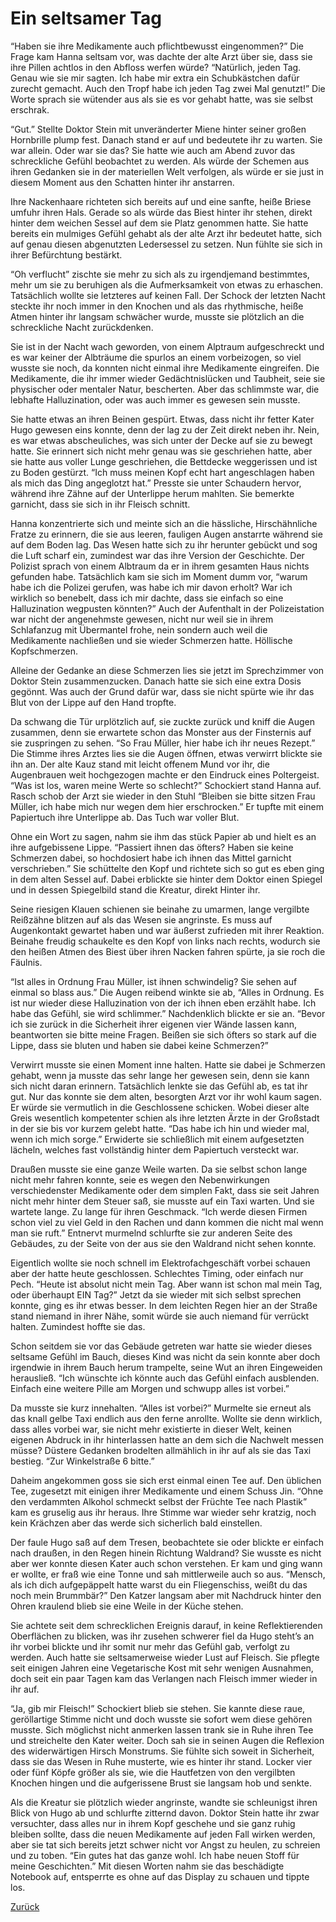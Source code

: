 # Ein seltsamer Tag

“Haben sie ihre Medikamente auch pflichtbewusst eingenommen?” Die Frage kam Hanna seltsam vor, was dachte der alte Arzt über sie, dass sie ihre Pillen achtlos in den Abfloss werfen würde? “Natürlich, jeden Tag. Genau wie sie mir sagten. Ich habe mir extra ein Schubkästchen dafür zurecht gemacht. Auch den Tropf habe ich jeden Tag zwei Mal genutzt!” Die Worte sprach sie wütender aus als sie es vor gehabt hatte, was sie selbst erschrak.

“Gut.” Stellte Doktor Stein mit unveränderter Miene hinter seiner großen Hornbrille plump fest. Danach stand er auf und bedeutete ihr zu warten. Sie war allein. Oder war sie das? Sie hatte wie auch am Abend zuvor das schreckliche Gefühl beobachtet zu werden. Als würde der Schemen aus ihren Gedanken sie in der materiellen Welt verfolgen, als würde er sie just in diesem Moment aus den Schatten hinter ihr anstarren.

Ihre Nackenhaare richteten sich bereits auf und eine sanfte, heiße Briese umfuhr ihren Hals. Gerade so als würde das Biest hinter ihr stehen, direkt hinter dem weichen Sessel auf dem sie Platz genommen hatte. Sie hatte bereits ein mulmiges Gefühl gehabt als der alte Arzt ihr bedeutet hatte, sich auf genau diesen abgenutzten Ledersessel zu setzen. Nun fühlte sie sich in ihrer Befürchtung bestärkt.

“Oh verflucht” zischte sie mehr zu sich als zu irgendjemand bestimmtes, mehr um sie zu beruhigen als die Aufmerksamkeit von etwas zu erhaschen. Tatsächlich wollte sie letzteres auf keinen Fall. Der Schock der letzten Nacht steckte ihr noch immer in den Knochen und als das rhythmische, heiße Atmen hinter ihr langsam schwächer wurde, musste sie plötzlich an die schreckliche Nacht zurückdenken.

Sie ist in der Nacht wach geworden, von einem Alptraum aufgeschreckt und es war keiner der Albträume die spurlos an einem vorbeizogen, so viel wusste sie noch, da konnten nicht einmal ihre Medikamente eingreifen. Die Medikamente, die ihr immer wieder Gedächtnislücken und Taubheit, seie sie physischer oder mentaler Natur, bescherten. Aber das schlimmste war, die lebhafte Halluzination, oder was auch immer es gewesen sein musste.

Sie hatte etwas an ihren Beinen gespürt. Etwas, dass nicht ihr fetter Kater Hugo gewesen eins konnte, denn der lag zu der Zeit direkt neben ihr. Nein, es war etwas abscheuliches, was sich unter der Decke auf sie zu bewegt hatte. Sie erinnert sich nicht mehr genau was sie geschriehen hatte, aber sie hatte aus voller Lunge geschriehen, die Bettdecke weggerissen und ist zu Boden gestürzt. “Ich muss meinen Kopf echt hart angeschlagen haben als mich das Ding angeglotzt hat.” Presste sie unter Schaudern hervor, während ihre Zähne auf der Unterlippe herum mahlten. Sie bemerkte garnicht, dass sie sich in ihr Fleisch schnitt.

Hanna konzentrierte sich und meinte sich an die hässliche, Hirschähnliche Fratze zu erinnern, die sie aus leeren, fauligen Augen anstarrte während sie auf dem Boden lag. Das Wesen hatte sich zu ihr herunter gebückt und sog die Luft scharf ein, zumindest war das ihre Version der Geschichte. Der Polizist sprach von einem Albtraum da er in ihrem gesamten Haus nichts gefunden habe. Tatsächlich kam sie sich im Moment dumm vor, “warum habe ich die Polizei gerufen, was habe ich mir davon erholt? War ich wirklich so benebelt, dass ich mir dachte, dass sie einfach so eine Halluzination wegpusten könnten?” Auch der Aufenthalt in der Polizeistation war nicht der angenehmste gewesen, nicht nur weil sie in ihrem Schlafanzug mit Übermantel frohe, nein sondern auch weil die Medikamente nachließen und sie wieder Schmerzen hatte. Höllische Kopfschmerzen.

Alleine der Gedanke an diese Schmerzen lies sie jetzt im Sprechzimmer von Doktor Stein zusammenzucken. Danach hatte sie sich eine extra Dosis gegönnt. Was auch der Grund dafür war, dass sie nicht spürte wie ihr das Blut von der Lippe auf den Hand tropfte.

Da schwang die Tür urplötzlich auf, sie zuckte zurück und kniff die Augen zusammen, denn sie erwartete schon das Monster aus der Finsternis auf sie zuspringen zu sehen. “So Frau Müller, hier habe ich ihr neues Rezept.” Die Stimme ihres Arztes lies sie die Augen öffnen, etwas verwirrt blickte sie ihn an. Der alte Kauz stand mit leicht offenem Mund vor ihr, die Augenbrauen weit hochgezogen machte er den Eindruck eines Poltergeist. “Was ist los, waren meine Werte so schlecht?” Schockiert stand Hanna auf. Rasch schob der Arzt sie wieder in den Stuhl “Bleiben sie bitte sitzen Frau Müller, ich habe mich nur wegen dem hier erschrocken.” Er tupfte mit einem Papiertuch ihre Unterlippe ab. Das Tuch war voller Blut.

Ohne ein Wort zu sagen, nahm sie ihm das stück Papier ab und hielt es an ihre aufgebissene Lippe. “Passiert ihnen das öfters? Haben sie keine Schmerzen dabei, so hochdosiert habe ich ihnen das Mittel garnicht verschrieben.” Sie schüttelte den Kopf und richtete sich so gut es eben ging in dem alten Sessel auf. Dabei erblickte sie hinter dem Doktor einen Spiegel und in dessen Spiegelbild stand die Kreatur, direkt Hinter ihr.

Seine riesigen Klauen schienen sie beinahe zu umarmen, lange vergilbte Reißzähne blitzen auf als das Wesen sie angrinste. Es muss auf Augenkontakt gewartet haben und war äußerst zufrieden mit ihrer Reaktion. Beinahe freudig schaukelte es den Kopf von links nach rechts, wodurch sie den heißen Atmen des Biest über ihren Nacken fahren spürte, ja sie roch die Fäulnis.

“Ist alles in Ordnung Frau Müller, ist ihnen schwindelig? Sie sehen auf einmal so blass aus.” Die Augen reibend winkte sie ab, “Alles in Ordnung. Es ist nur wieder diese Halluzination von der ich ihnen eben erzählt habe. Ich habe das Gefühl, sie wird schlimmer.” Nachdenklich blickte er sie an. “Bevor ich sie zurück in die Sicherheit ihrer eigenen vier Wände lassen kann, beantworten sie bitte meine Fragen. Beißen sie sich öfters so stark auf die Lippe, dass sie bluten und haben sie dabei keine Schmerzen?”

Verwirrt musste sie einen Moment inne halten. Hatte sie dabei je Schmerzen gehabt, wenn ja musste das sehr lange her gewesen sein, denn sie kann sich nicht daran erinnern. Tatsächlich lenkte sie das Gefühl ab, es tat ihr gut. Nur das konnte sie dem alten, besorgten Arzt vor ihr wohl kaum sagen. Er würde sie vermutlich in die Geschlossene schicken. Wobei dieser alte Greis wesentlich kompetenter schien als ihre letzten Ärzte in der Großstadt  in der sie bis vor kurzem gelebt hatte. “Das habe ich hin und wieder mal, wenn ich mich sorge.” Erwiderte sie schließlich mit einem aufgesetzten lächeln, welches fast vollständig hinter dem Papiertuch versteckt war.

Draußen musste sie eine ganze Weile warten. Da sie selbst schon lange nicht mehr fahren konnte, seie es wegen den Nebenwirkungen verschiedenster Medikamente oder dem simplen Fakt, dass sie seit Jahren nicht mehr hinter dem Steuer saß, sie musste auf ein Taxi warten. Und sie wartete lange. Zu lange für ihren Geschmack. “Ich werde diesen Firmen schon viel zu viel Geld in den Rachen und dann kommen die nicht mal wenn man sie ruft.” Entnervt murmelnd schlurfte sie zur anderen Seite des Gebäudes, zu der Seite von der aus sie den Waldrand nicht sehen konnte.

Eigentlich wollte sie noch schnell im Elektrofachgeschäft vorbei schauen aber der hatte heute geschlossen. Schlechtes Timing, oder einfach nur Pech. “Heute ist absolut nicht mein Tag. Aber wann ist schon mal mein Tag, oder überhaupt EIN Tag?” Jetzt da sie wieder mit sich selbst sprechen konnte, ging es ihr etwas besser. In dem leichten Regen hier an der Straße stand niemand in ihrer Nähe, somit würde sie auch niemand für verrückt halten. Zumindest hoffte sie das.

Schon seitdem sie vor das Gebäude getreten war hatte sie wieder dieses seltsame Gefühl im Bauch, dieses Kind was nicht da sein konnte aber doch irgendwie in ihrem Bauch herum trampelte, seine Wut an ihren Eingeweiden herausließ. “Ich wünschte ich könnte auch das Gefühl einfach ausblenden. Einfach eine weitere Pille am Morgen und schwupp alles ist vorbei.”

Da musste sie kurz innehalten. “Alles ist vorbei?” Murmelte sie erneut als das knall gelbe Taxi endlich aus den ferne anrollte. Wollte sie denn wirklich, dass alles vorbei war, sie nicht mehr existierte in dieser Welt, keinen eigenen Abdruck in ihr hinterlassen hatte an dem sich die Nachwelt messen müsse? Düstere Gedanken brodelten allmählich in ihr auf als sie das Taxi bestieg. “Zur Winkelstraße 6 bitte.”

Daheim angekommen goss sie sich erst einmal einen Tee auf. Den üblichen Tee, zugesetzt mit einigen ihrer Medikamente und einem Schuss Jin. “Ohne den verdammten Alkohol schmeckt selbst der Früchte Tee nach Plastik” kam es gruselig aus ihr heraus. Ihre Stimme war wieder sehr kratzig, noch kein Krächzen aber das werde sich sicherlich bald einstellen.

Der faule Hugo saß auf dem Tresen, beobachtete sie oder blickte er einfach nach draußen, in den Regen hinein Richtung Waldrand? Sie wusste es nicht aber wer konnte diesen Kater auch schon verstehen. Er kam und ging wann er wollte, er fraß wie eine Tonne und sah mittlerweile auch so aus. “Mensch, als ich dich aufgepäppelt hatte warst du ein Fliegenschiss, weißt du das noch mein Brummbär?” Den Katzer langsam aber mit Nachdruck hinter den Ohren kraulend blieb sie eine Weile in der Küche stehen.

Sie achtete seit dem schrecklichen Ereignis darauf, in keine Reflektierenden Oberflächen zu blicken, was ihr zusehen schwerer fiel da Hugo steht’s an ihr vorbei blickte und ihr somit nur mehr das Gefühl gab, verfolgt zu werden. Auch hatte sie seltsamerweise wieder Lust auf Fleisch. Sie pflegte seit einigen Jahren eine Vegetarische Kost mit sehr wenigen Ausnahmen, doch seit ein paar Tagen kam das Verlangen nach Fleisch immer wieder in ihr auf.

“Ja, gib mir Fleisch!” Schockiert blieb sie stehen. Sie kannte diese raue, geröllartige Stimme nicht und doch wusste sie sofort wem diese gehören musste. Sich möglichst nicht anmerken lassen trank sie in Ruhe ihren Tee und streichelte den Kater weiter. Doch sah sie in seinen Augen die Reflexion des widerwärtigen Hirsch Monstrums. Sie fühlte sich soweit in Sicherheit, dass sie das Wesen in Ruhe musterte, wie es hinter ihr stand. Locker vier oder fünf Köpfe größer als sie, wie die Hautfetzen von den vergilbten Knochen hingen und die aufgerissene Brust sie langsam hob und senkte.

Als die Kreatur sie plötzlich wieder angrinste, wandte sie schleunigst ihren Blick von Hugo ab und schlurfte zitternd davon. Doktor Stein hatte ihr zwar versuchter, dass alles nur in ihrem Kopf geschehe und sie ganz ruhig bleiben sollte, dass die neuen Medikamente auf jeden Fall wirken werden, aber sie tat sich bereits jetzt schwer nicht vor Angst zu heulen, zu schreien und zu toben. “Ein gutes hat das ganze wohl. Ich habe neuen Stoff für meine Geschichten.” Mit diesen Worten nahm sie das beschädigte Notebook auf, entsperrte es ohne auf das Display zu schauen und tippte los.

[Zurück](./../index.md)
